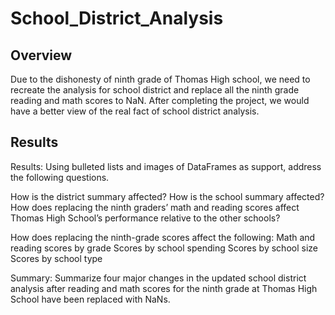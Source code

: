 # School_District_Analysis

## Overview
Due to the dishonesty of ninth grade of Thomas High school, we need to recreate the analysis for school district and replace all the ninth grade reading and math scores to NaN. After completing the project, we would have a better view of the real fact of school district analysis.

## Results




Results: Using bulleted lists and images of DataFrames as support, address the following questions.

How is the district summary affected?
How is the school summary affected?
How does replacing the ninth graders’ math and reading scores affect Thomas High School’s performance relative to the other schools?

How does replacing the ninth-grade scores affect the following:
Math and reading scores by grade
Scores by school spending
Scores by school size
Scores by school type

Summary: Summarize four major changes in the updated school district analysis after reading and math scores for the ninth grade at Thomas High School have been replaced with NaNs.
